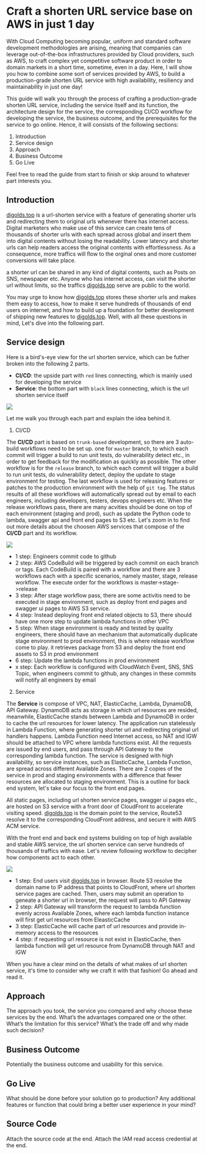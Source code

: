 # Craft a shorten URL service base on AWS in just 1 day

With Cloud Computing becoming popular, uniform and standard software development methodologies are arising, meaning that companies can leverage out-of-the-box infrastructures provided by Cloud providers, such as AWS, to craft complex yet competitive software product in order to domain markets in a short time, sometime, even in a day. Here, I will show you how to combine some sort of services provided by AWS, to build a production-grade shorten URL service with high availability, resiliency and maintainability in just one day!

This guide will walk you through the process of crafting a production-grade shorten URL service, including the service itself and its function, the architecture design for the service, the corresponding CI/CD workflow for developing the service, the business outcome, and the prerequisites for the service to go online. Hence, it will consists of the following sections:

1. Introduction
2. Service design
3. Approach
4. Business Outcome
5. Go Live

Feel free to read the guide from start to finish or skip around to whatever part interests you.

## Introduction

[digolds.top](https://digolds.top) is a url-shorten service with a feature of generating shorter urls and redirecting them to original urls whenever there has internet access. Digital marketers who make use of this service can create tens of thousands of shorter urls with each spread across global and insert them into digital contents without losing the readability. Lower latency and shorter urls can help readers access the original contents with effortlessness. As a consequence, more traffics will flow to the orginal ones and more customer conversions will take place. 

a shorter url can be shared in any kind of digital contents, such as Posts on SNS, newspaper etc. Anyone who has internet access, can visit the shorter url without limits, so the traffics [digolds.top](https://digolds.top) serve are public to the world.

You may urge to know how [digolds.top](https://digolds.top) stores these shorter urls and makes them easy to access, how to make it serve hundreds of thousands of end users on internet, and how to build up a foundation for better development of shipping new features to [digolds.top](https://digolds.top). Well, with all these questions in mind, Let's dive into the following part.

## Service design

Here is a bird's-eye view for the url shorten service, which can be futher broken into the following 2 parts.

* **CI/CD**: the upside part with `red` lines connecting, which is mainly used for developing the service
* **Service**: the bottom part with `black` lines connecting, which is the url shorten service itself

![](./url-shorten-service.png)

Let me walk you through each part and explain the idea behind it.

1. CI/CD

The **CI/CD** part is based on `trunk-based` development, so there are 3 auto-build workflows need to be set up. one for `master` branch, to which each commit will trigger a build to run unit tests, do vulnerability detect etc., in order to get feedback for the modification as quickly as possible. The other workflow is for the `release` branch, to which each commit will trigger a build to run unit tests, do vulnerability detect, deploy the update to stage environment for testing. The last workflow is used for releasing features or patches to the production environment with the help of `git tag`. The status results of all these workflows will automatically spread out by email to each engineers, including developers, testers, devops engineers etc. When the release workflows pass, there are many acvities should be done on top of each environment (staging and prod), such as update the Python code to lambda, swagger api and front end pages to S3 etc. Let's zoom in to find out more details about the choosen AWS services that compose of the **CI/CD** part and its workflow.

![](./url-shorten-service-cicd-workflow.png)

* 1 step: Engineers commit code to github
* 2 step: AWS CodeBuild will be triggered by each commit on each branch or tags. Each CodeBuild is paired with a workflow and there are 3 workflows each with a specific scenarios, namely master, stage, release workflow. The execute order for the workflows is master->stage->release
* 3 step: After stage workflow pass, there are some activitis need to be executed in stage environment, such as deploy front end pages and swagger ui pages to AWS S3 service.
* 4 step: Instead deploying front end related objects to S3, there should have one more step to update lambda functions in other VPC
* 5 step: When stage environment is ready and tested by quality engineers, there should have an mechanism that automatically duplicate stage environment to prod environment, this is where release workflow come to play. it retrieves package from S3 and deploy the front end assets to S3 in prod environment
* 6 step: Update the lambda functions in prod environment
* x step: Each workflow is configured with CloudWatch Event, SNS, SNS Topic, when engineers commit to github, any changes in these commits will notify all engineers by email

2. Service

The **Service** is compose of VPC, NAT, ElasticCache, Lambda, DynamoDB, API Gateway. DynamoDB acts as storage in which url resources are resided, meanwhile, ElasticCache stands between Lambda and DynamoDB in order to cache the url resources for lower latency. The application run statelessly in Lambda Function, where generating shorter url and redirecting original url handlers happens. Lambda Function need Internet access, so NAT and IGW should be attached to VPC where lambda functions exist. All the requests are issued by end users, and pass through API Gateway to the corresponding lambda function. The service is designed with high availability, so service instances, such as ElasticCache, Lambda Function, are spread across different Available Zones. There are 2 copies of the service in prod and staging environments with a difference that fewer resources are allocated to staging environment. This is a outline for back end system, let's take our focus to the front end pages.

All static pages, including url shorten service pages, swagger ui pages etc., are hosted on S3 service with a front door of CloudFront to accelerate visiting speed. [digolds.top](https://digolds.top) is the domain point to the service, Route53 resolve it to the corresponding CloudFront address, and secure it with AWS ACM service.

With the front end and back end systems building on top of high available and stable AWS service, the url shorten service can serve hundreds of thousands of traffics with ease. Let's review following workflow to decipher how components act to each other.

![](./url-shorten-service-service-workflow.png)

* 1 step: End users visit [digolds.top](https://digolds.top) in browser. Route 53 resolve the domain name to IP address that points to CloudFront, where url shorten service pages are cached. Then, users may submit an operation to geneate a shorter url in browser, the request will pass to API Gateway
* 2 step: API Gateway will transform the request to lambda function evenly across Available Zones, where each lambda function instance will first get url resources from EleasticCache
* 3 step: ElasticCache will cache part of url resources and provide in-memory access to the resources
* 4 step: if requesting url resource is not exist in ElasticCache, then lambda function will get url resource from DynamoDB through NAT and IGW

When you have a clear mind on the details of what makes of url shorten service, it's time to consider why we craft it with that fashion! Go ahead and read it.

## Approach
The approach you took, the service you compared and why choose these services by the end.
What’s the advantages compared one or the other. What’s the limitation for this service?
What’s the trade off and why made such decision?

## Business Outcome
Potentially the business outcome and usability for this service.

## Go Live
What should be done before your solution go to production? Any additional features or
function that could bring a better user experience in your mind?

## Source Code
Attach the source code at the end.
Attach the IAM read access credential at the end.